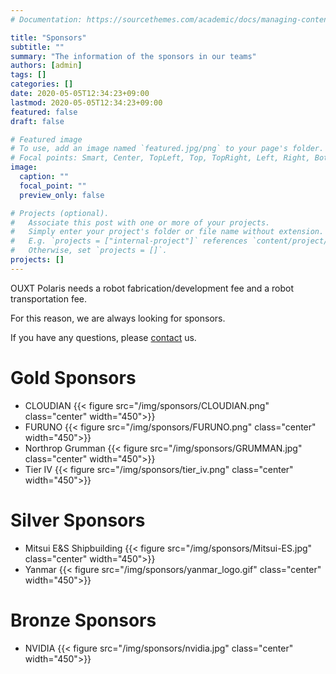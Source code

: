 ```yaml
---
# Documentation: https://sourcethemes.com/academic/docs/managing-content/

title: "Sponsors"
subtitle: ""
summary: "The information of the sponsors in our teams"
authors: [admin]
tags: []
categories: []
date: 2020-05-05T12:34:23+09:00
lastmod: 2020-05-05T12:34:23+09:00
featured: false
draft: false

# Featured image
# To use, add an image named `featured.jpg/png` to your page's folder.
# Focal points: Smart, Center, TopLeft, Top, TopRight, Left, Right, BottomLeft, Bottom, BottomRight.
image:
  caption: ""
  focal_point: ""
  preview_only: false

# Projects (optional).
#   Associate this post with one or more of your projects.
#   Simply enter your project's folder or file name without extension.
#   E.g. `projects = ["internal-project"]` references `content/project/deep-learning/index.md`.
#   Otherwise, set `projects = []`.
projects: []
---
```

OUXT Polaris needs a robot fabrication/development fee and a robot transportation fee.

For this reason, we are always looking for sponsors.

If you have any questions, please [contact](../../#contact) us.

# Gold Sponsors

- CLOUDIAN
{{< figure src="/img/sponsors/CLOUDIAN.png" class="center" width="450">}}
- FURUNO
{{< figure src="/img/sponsors/FURUNO.png" class="center" width="450">}}
- Northrop Grumman
{{< figure src="/img/sponsors/GRUMMAN.jpg" class="center" width="450">}}
- Tier IV
{{< figure src="/img/sponsors/tier_iv.png" class="center" width="450">}}

# Silver Sponsors

- Mitsui E&S Shipbuilding
{{< figure src="/img/sponsors/Mitsui-ES.jpg" class="center" width="450">}}
- Yanmar
{{< figure src="/img/sponsors/yanmar_logo.gif" class="center" width="450">}}

# Bronze Sponsors
- NVIDIA
{{< figure src="/img/sponsors/nvidia.jpg" class="center" width="450">}}
